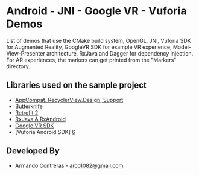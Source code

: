 # Android - JNI - Google VR - Vuforia Demos
List of demos that use the CMake build system, OpenGL, JNI, Vuforia SDK for Augmented Reality, GoogleVR SDK for example VR experience, Model-View-Presenter architecture, RxJava and Dagger for dependency injection.  For AR experiences, the markers can get printed from the "Markers" directory.

Libraries used on the sample project
------------------------------------
* [AppCompat, RecyclerView,Design, Support][4]
* [Butterknife][3]
* [Retrofit 2][2]
* [RxJava & RxAndroid][1]
* [Google VR SDK][5]
* [Vuforia Android SDK] [6]

[1]: https://github.com/ReactiveX/RxAndroid
[2]: http://square.github.io/retrofit/
[3]: http://jakewharton.github.io/butterknife/
[4]: http://developer.android.com/intl/es/tools/support-library/index.html
[5]: https://github.com/googlevr/gvr-android-sdk
[6]: https://developer.vuforia.com/downloads/sdk

Developed By
------------

* Armando Contreras  - <arco1082@gmail.com>